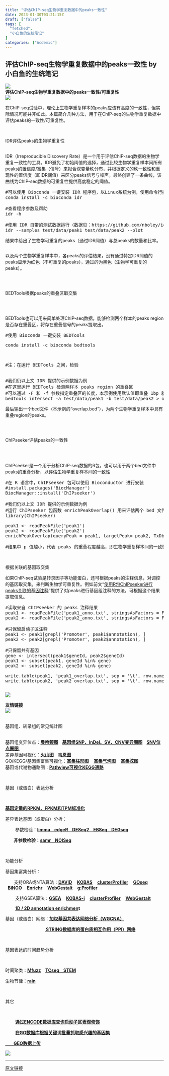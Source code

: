 ```yaml
---
title: "评估ChIP-seq生物学重复数据中的peaks一致性"
date: 2023-01-30T03:21:15Z
draft: ["false"]
tags: [
  "fetched",
  "小白鱼的生统笔记"
]
categories: ["Acdemic"]
---
```

评估ChIP-seq生物学重复数据中的peaks一致性 by 小白鱼的生统笔记
------
<div><section data-mpa-powered-by="yiban.io"><span></span></section><section data-support="96编辑器" data-style-id="24668"><section><section><section><section data-width="100%"><img data-ratio="0.2436548223350254" data-src="https://mmbiz.qpic.cn/mmbiz_gif/Ljib4So7yuWjjvcS70NecHLcxagEodW97PKvzwQ629F5QiayZpnkGL4fcsVzbxXQkSw1hP8sVhGWTa26J1Eul5eQ/640?wx_fmt=gif" data-type="gif" data-w="197" data-width="100%" src="https://mmbiz.qpic.cn/mmbiz_gif/Ljib4So7yuWjjvcS70NecHLcxagEodW97PKvzwQ629F5QiayZpnkGL4fcsVzbxXQkSw1hP8sVhGWTa26J1Eul5eQ/640?wx_fmt=gif"></section></section><section><strong><span>评估ChIP-seq生物学重复数据中的peaks一致性/可重复性</span></strong></section><section><section><section><img data-ratio="1" data-src="https://mmbiz.qpic.cn/mmbiz_gif/Ljib4So7yuWjjvcS70NecHLcxagEodW97KjMiaXXfqKyB0p1TNAPeGTXG7ibeibar7arBd0OdhYttgW1OI9XR0C16A/640?wx_fmt=gif" data-type="gif" data-w="50" data-width="100%" src="https://mmbiz.qpic.cn/mmbiz_gif/Ljib4So7yuWjjvcS70NecHLcxagEodW97KjMiaXXfqKyB0p1TNAPeGTXG7ibeibar7arBd0OdhYttgW1OI9XR0C16A/640?wx_fmt=gif"></section></section></section></section></section></section><p><span>在</span><span>ChIP-seq</span><span>试验中，理论上生物学重复样本的</span><span>peaks</span><span>应该有高度的一致性，但实际情况可能并非如此。本篇简介几种方法，用于在</span><span>ChIP-seq</span><span>的生物学重复数据中评估</span><span>peaks</span><span>的一致性</span><span>/</span><span>可重复性。</span></p><p><span> </span></p><section data-support="96编辑器" data-style-id="1964"><section><section><p><span>IDR评估peaks的生物学重复性</span></p></section></section></section><p><span></span></p><h2><span><span></span></span></h2><p><span><span>IDR</span><span>（</span><span>Irreproducible Discovery Rate</span><span>）是一个用于评估</span><span>ChIP-seq</span><span>数据的生物学重复一致性的工具。</span><span>IDR</span><span>避免了初始阈值的选择，通过比较生物学重复样本间所有</span><span>peaks</span><span>的置信度</span><span>/</span><span>富集（信号）来拟合双变量秩分布，并根据定义的秩一致性和重现性的置信度（即</span><span>IDR</span><span>阈值）来区分</span><span>peaks</span><span>信号与噪声。最终创建了一条曲线，该曲线为</span><span>ChIP-seq</span><span>数据的可重复性提供高度稳定的阈值。</span><span></span></span></p><pre>#可以使用 Bioconda 一键安装 IDR 程序包，以Linux系统为例，使用命令行操作<br>conda install -c bioconda idr<br> <br>#查看程序参数及帮助<br>idr -h<br> <br>#使用 IDR 自带的测试数据运行（数据见：https://github.com/nboley/idr）<br>idr --samples test/data/peak1 test/data/peak2 --plot<br></pre><p><span><span>结果中给出了生物学可重复的</span><span>peaks</span><span>（通过</span><span>IDR</span><span>阈值）与总</span><span>peaks</span><span>的数量和比率。</span></span></p><p><img data-ratio="0.15878787878787878" data-src="https://mmbiz.qpic.cn/mmbiz_png/Canb3IJn7ECNDvpmt8FSMWZz5T3CkTc8DDk99AMibWaAogHE8Fv0picFianib6qyedOo4JCibtdOLBFmEIYtbq1m91Q/640?wx_fmt=png" data-type="png" data-w="825" title="" src="https://mmbiz.qpic.cn/mmbiz_png/Canb3IJn7ECNDvpmt8FSMWZz5T3CkTc8DDk99AMibWaAogHE8Fv0picFianib6qyedOo4JCibtdOLBFmEIYtbq1m91Q/640?wx_fmt=png"><br></p><p><span><span>以及两个生物学重复样本中，各</span><span>peaks</span><span>的评估结果，没有通过特定</span><span>IDR</span><span>阈值的</span><span>peaks</span><span>显示为红色（不可重复的</span><span>peaks</span><span>），通过的为黑色（生物学可重复的</span><span>peaks</span><span>）。</span></span></p><section><span><img data-ratio="1" data-src="https://mmbiz.qpic.cn/mmbiz_png/Canb3IJn7ECNDvpmt8FSMWZz5T3CkTc8nAKnOdCiczY990XQrEFZyRE2fg6gdOcX0UUBsCGqw1sFcH3l53A9iafA/640?wx_fmt=png" data-type="png" data-w="1009" title="" src="https://mmbiz.qpic.cn/mmbiz_png/Canb3IJn7ECNDvpmt8FSMWZz5T3CkTc8nAKnOdCiczY990XQrEFZyRE2fg6gdOcX0UUBsCGqw1sFcH3l53A9iafA/640?wx_fmt=png"><br></span></section><p><span> </span></p><section data-support="96编辑器" data-style-id="1964"><section><section><p><span>BEDTools根据peaks的重叠区取交集</span></p></section></section></section><p><br></p><h2><span><span></span></span></h2><p><span><span>BEDTools</span><span>也可以用来简单处理</span><span>ChIP-seq</span><span>数据，能够检测两个样本的</span><span>peaks region</span><span>是否存在重叠区，将存在重叠信号的</span><span>peaks</span><span>提取出。</span></span></p><pre>#使用 Bioconda 一键安装 BEDTools<br><p>conda install -c bioconda bedtools</p><p><br></p><p>#注：在运行 BEDTools 之间，检验</p><br>#我们仍以上文 IDR 提供的示例数据为例<br>#在这里运行 BEDTools 检测两样本 peaks region 的重叠区<br>#可以通过 -F 和 -f 参数指定重叠区的长度，本示例使用默认值即重叠 1bp 就视为共有 peaks<br>bedtools intersect -a test/data/peak1 -b test/data/peak2 &gt; overlap.bed<br></pre><p><span><span>最后输出一个</span><span>bed</span><span>文件（本示例的“</span><span>overlap.bed</span><span>”），为两个生物学重复样本中具有重叠</span><span>region</span><span>的</span><span>peaks</span><span>。</span></span></p><section><img data-ratio="0.17973231357552583" data-src="https://mmbiz.qpic.cn/mmbiz_png/Canb3IJn7ECNDvpmt8FSMWZz5T3CkTc8pXDACtFwmEQ4kibYoOZXKWtNrN0N5MDeeDggFVbYn1W8icicvLm4tmqYQ/640?wx_fmt=png" data-type="png" data-w="1046" title="" src="https://mmbiz.qpic.cn/mmbiz_png/Canb3IJn7ECNDvpmt8FSMWZz5T3CkTc8pXDACtFwmEQ4kibYoOZXKWtNrN0N5MDeeDggFVbYn1W8icicvLm4tmqYQ/640?wx_fmt=png"><span></span></section><p><mpcpc js_editor_cpcad="" src="/cgi-bin/readtemplate?t=tmpl/cpc_tmpl#1674736794899" data-category_id_list="1|16|17|29|31|36|37|42|43|46|47|48|5|50|51|55|7|8" data-id="1674736794899"></mpcpc><span></span></p><p><br></p><section data-support="96编辑器" data-style-id="1964"><section><section><p><span>ChIPseeker评估peaks的一致性</span></p></section></section></section><p><br></p><h2><span><span></span></span></h2><p><span><span>ChIPseeker</span><span>是一个用于分析</span><span>ChIP-seq</span><span>数据的</span><span>R</span><span>包，也可以用于两个</span><span>bed</span><span>文件中</span><span>peaks</span><span>的重叠分析，以评估</span></span><span>生物学重复样本间的一致性</span></p><pre>#在 R 语言中，ChIPseeker 包可以使用 Bioconductor 进行安装<br>#install.packages('BiocManager')<br>BiocManager::install('ChIPseeker')<br> <br>#我们仍以上文 IDR 提供的示例数据为例<br>#运行 ChIPseeker 包函数 enrichPeakOverlap() 用来评估两个 bed 文件中 peaks 的 overlap 程度<br>library(ChIPseeker)<br> <br>peak1 &lt;- readPeakFile('peak1')<br>peak2 &lt;- readPeakFile('peak2')<br>enrichPeakOverlap(queryPeak = peak1, targetPeak= peak2, TxDb = genome, pAdjustMethod = 'BH', nShuffle = 1000, chainFile = NULL, verbose = FALSE)<br> <br>#结果中 p 值越小，代表 peaks 的重叠程度越高，即生物学重复样本间的一致性越好<br></pre><p><span> </span></p><section data-support="96编辑器" data-style-id="1964"><section><section><p><span>根据关联的基因取交集</span></p></section></section></section><p><span></span></p><p><span><span>如果</span><span>ChIP-seq</span><span>试验是转录因子等功能蛋白，还可根据</span><span>peaks</span><span>的注释信息，对调控的基因取交集，来判断生物学可重复性。例如前文“</span></span><a href="https://mp.weixin.qq.com/s?__biz=MzIxNzc1Mzk3NQ==&amp;mid=2247496494&amp;idx=1&amp;sn=03fdf37e35c699e6213c80cf0f51c14e&amp;chksm=97f64336a081ca2025dd353dda68a16c7c309b42314026de59e87269bd12d2853d888c3b4400&amp;token=1531066679&amp;lang=zh_CN&amp;scene=21#wechat_redirect" data-linktype="2"><span>使用</span><span>R</span><span>包</span><span>ChIPseeker</span><span>进行</span><span>peaks</span><span>关联的基因注释</span></a><span><span>”提供了对</span><span>peaks</span><span>进行基因组注释的方法，可根据这个结果提取信息。</span></span></p><pre>#读取来自 ChIPseeker 的 peaks 注释结果<br>peak1 &lt;- readPeakFile('peak1_anno.txt', stringsAsFactors = FALSE)<br>peak2 &lt;- readPeakFile('peak2_anno.txt', stringsAsFactors = FALSE)<br> <br>#只保留启动子区注释<br>peak1 &lt;- peak1[grepl('Promoter', peak1$annotation), ]<br>peak2 &lt;- peak2[grepl('Promoter', peak2$annotation), ]<br> <br>#只保留共有基因<br>gene &lt;- intersect(peak1$geneId, peak2$geneId)<br>peak1 &lt;- subset(peak1, geneId %in% gene)<br>peak2 &lt;- subset(peak2, geneId %in% gene)<br> <br>write.table(peak1, 'peak1_overlap.txt', sep = '\t', row.names = FALSE, quote = FALSE)<br>write.table(peak2, 'peak2_overlap.txt', sep = '\t', row.names = FALSE, quote = FALSE)<br></pre><section><img data-ratio="0.5291396854764108" data-src="https://mmbiz.qpic.cn/mmbiz_png/Canb3IJn7ECNDvpmt8FSMWZz5T3CkTc8WniaUBFib1krXxOia11FyPWvcWc5MPFtbpZbLSnIIrT5SyUZtYA2wVZkg/640?wx_fmt=png" data-type="png" data-w="1081" title="" src="https://mmbiz.qpic.cn/mmbiz_png/Canb3IJn7ECNDvpmt8FSMWZz5T3CkTc8WniaUBFib1krXxOia11FyPWvcWc5MPFtbpZbLSnIIrT5SyUZtYA2wVZkg/640?wx_fmt=png"></section><p><mpcpc js_editor_cpcad="" src="/cgi-bin/readtemplate?t=tmpl/cpc_tmpl#1674736811033" data-category_id_list="1|16|17|29|31|36|37|42|43|46|47|48|5|50|51|55|7|8" data-id="1674736811033"></mpcpc><span></span></p><section><section><section data-support="96编辑器" data-style-id="24668"><section><section><section><p><img data-ratio="0.2436548223350254" data-src="https://mmbiz.qpic.cn/mmbiz_gif/Ljib4So7yuWjjvcS70NecHLcxagEodW97PKvzwQ629F5QiayZpnkGL4fcsVzbxXQkSw1hP8sVhGWTa26J1Eul5eQ/640?wx_fmt=gif" data-type="gif" data-w="197" data-width="100%" src="https://mmbiz.qpic.cn/mmbiz_gif/Ljib4So7yuWjjvcS70NecHLcxagEodW97PKvzwQ629F5QiayZpnkGL4fcsVzbxXQkSw1hP8sVhGWTa26J1Eul5eQ/640?wx_fmt=gif"></p></section><section><section><strong><span>友情链接</span></strong></section></section><section><section><section><img data-ratio="1" data-src="https://mmbiz.qpic.cn/mmbiz_gif/Ljib4So7yuWjjvcS70NecHLcxagEodW97KjMiaXXfqKyB0p1TNAPeGTXG7ibeibar7arBd0OdhYttgW1OI9XR0C16A/640?wx_fmt=gif" data-type="gif" data-w="50" data-width="100%" src="https://mmbiz.qpic.cn/mmbiz_gif/Ljib4So7yuWjjvcS70NecHLcxagEodW97KjMiaXXfqKyB0p1TNAPeGTXG7ibeibar7arBd0OdhYttgW1OI9XR0C16A/640?wx_fmt=gif"></section><section><br></section></section></section></section></section></section></section></section><section data-support="96编辑器" data-style-id="22451"><section><section><section><p><span><span>基因组、转录组的常见统计图</span></span></p></section><section><a target="_blank" href="http://mp.weixin.qq.com/s?__biz=MzIxNzc1Mzk3NQ==&amp;mid=2247494321&amp;idx=3&amp;sn=36c05d14d24180e45ab481c7f946b379&amp;chksm=97f65aa9a081d3bf249b3bfac95123b5ae98d0e3036cd886e0c2d595dce4858fdfdab16a8068&amp;scene=21#wechat_redirect" textvalue="基因、转录本、CDS、外显子、UTR的基本概念和关系" linktype="text" imgurl="" imgdata="null" data-itemshowtype="0" tab="innerlink" data-linktype="2"><span><strong><span></span></strong></span></a><br></section></section></section></section><section><span>基因组变异位点：<strong><strong><span><a href="https://mp.weixin.qq.com/s?__biz=MzIxNzc1Mzk3NQ==&amp;mid=2247484263&amp;idx=1&amp;sn=5f3ee1e2c7dcaa07ab5f999a9ef2b31d&amp;chksm=97f5b37fa0823a69136cce0357f282ba4e1830561a601cd6d9b33b4e93727fdfe1e98a79ab5d&amp;token=66128012&amp;lang=zh_CN&amp;scene=21#wechat_redirect" data-linktype="2">曼哈顿图</a></span></strong>    </strong></span><a target="_blank" href="http://mp.weixin.qq.com/s?__biz=MzIxNzc1Mzk3NQ==&amp;mid=2247484280&amp;idx=1&amp;sn=fe5e0c82c123f8947b3240229ceef088&amp;chksm=97f5b360a0823a767c47a37680a93f7fdf00ce8a3a04c9e4dfb5cf003128bef1a812d69f85f8&amp;scene=21#wechat_redirect" textvalue="S基因组SNP、InDel、SV、CNV变异圈图V" linktype="text" imgurl="" imgdata="null" data-itemshowtype="0" tab="innerlink" data-linktype="2" hasload="1"><span><strong><span>基因组SNP、InDel、SV、CNV变异圈图</span></strong></span></a><span><strong>    <strong><a href="https://mp.weixin.qq.com/s?__biz=MzIxNzc1Mzk3NQ==&amp;mid=2247484773&amp;idx=1&amp;sn=e7ba8969e65e9ad440135121252809ed&amp;chksm=97f5b57da0823c6bd84b9f7514df1afe7de303dbb783fe49e23970000ad8fa73a2edbdbee583&amp;token=2033027598&amp;lang=zh_CN&amp;scene=21#wechat_redirect" data-linktype="2"><span>SNV</span><span>位点圈图<span> </span></span></a></strong></strong></span></section><section><span>差异基因可视化：<a target="_blank" href="http://mp.weixin.qq.com/s?__biz=MzIxNzc1Mzk3NQ==&amp;mid=2247484258&amp;idx=1&amp;sn=b87c9f643bc75a7dae4f5b0e02bdbcee&amp;chksm=97f5b37aa0823a6c2770ed812faef7314dbcab0e9677b7fe4a890fde327455c06c4b30599951&amp;scene=21#wechat_redirect" textvalue="火山图" linktype="text" imgurl="" imgdata="null" data-itemshowtype="0" tab="innerlink" data-linktype="2" hasload="1"><strong>火山图</strong></a></span><strong>    <a target="_blank" href="http://mp.weixin.qq.com/s?__biz=MzIxNzc1Mzk3NQ==&amp;mid=2247494455&amp;idx=1&amp;sn=6efe1993a9d7941fdcdb1a3b30c7aba4&amp;chksm=97f65b2fa081d239835db9c73fca46df66502b3f81157544353aca926e28042fc53013c2d57d&amp;scene=21#wechat_redirect" textvalue="韦恩图" linktype="text" imgurl="" imgdata="null" data-itemshowtype="0" tab="innerlink" data-linktype="2" hasload="1">韦恩图</a>    </strong></section><section><span>GO/KEGG/基因集富集可视化：<a target="_blank" href="http://mp.weixin.qq.com/s?__biz=MzIxNzc1Mzk3NQ==&amp;mid=2247495435&amp;idx=1&amp;sn=ecbb4a5ae12f88f84587e81f2c8477c5&amp;chksm=97f65f13a081d6058f7fa84481862f291d427df774ca978d00c07f7464f0711cd23c14826ccc&amp;scene=21#wechat_redirect" textvalue="富集柱形图" linktype="text" imgurl="" imgdata="null" data-itemshowtype="0" tab="innerlink" data-linktype="2" hasload="1"><strong>富集柱形图</strong></a>    <a target="_blank" href="http://mp.weixin.qq.com/s?__biz=MzIxNzc1Mzk3NQ==&amp;mid=2247495435&amp;idx=1&amp;sn=ecbb4a5ae12f88f84587e81f2c8477c5&amp;chksm=97f65f13a081d6058f7fa84481862f291d427df774ca978d00c07f7464f0711cd23c14826ccc&amp;scene=21#wechat_redirect" textvalue="富集气泡图" linktype="text" imgurl="" imgdata="null" data-itemshowtype="0" tab="innerlink" data-linktype="2" hasload="1"><strong><span>富集</span>气泡图</strong></a>    </span><span><a target="_blank" href="http://mp.weixin.qq.com/s?__biz=MzIxNzc1Mzk3NQ==&amp;mid=2247486671&amp;idx=1&amp;sn=1df141caa09ac36535c84785f29e8b4a&amp;chksm=97f5bcd7a08235c10f0c55731e07044b0ac5621b6a3c72ee5e073ecfa90def164faff6aca817&amp;scene=21#wechat_redirect" textvalue="富集弦图" linktype="text" imgurl="" imgdata="null" data-itemshowtype="0" tab="innerlink" data-linktype="2" hasload="1"><strong>富集弦图</strong></a></span><span>    </span><br></section><section><span>基因或代谢物通路图：</span><strong><a target="_blank" href="http://mp.weixin.qq.com/s?__biz=MzIxNzc1Mzk3NQ==&amp;mid=2247495341&amp;idx=1&amp;sn=1231d74e6ec8c07be21c33fceee737ea&amp;chksm=97f65eb5a081d7a34533053347a470071b844b789d384c46856dacf663f82ad231a41dd50725&amp;scene=21#wechat_redirect" textvalue="Pathview" linktype="text" imgurl="" imgdata="null" data-itemshowtype="0" tab="innerlink" data-linktype="2" hasload="1">Pathview可视化KEGG通路</a></strong><span>    </span></section><p><br></p><section data-support="96编辑器" data-style-id="22451"><section><section><section><p><span>基因<span>（</span><span>或</span><span>蛋白）表达</span>分析</span></p></section><section><br></section></section></section></section><p><span><strong><span><a target="_blank" href="http://mp.weixin.qq.com/s?__biz=MzIxNzc1Mzk3NQ==&amp;mid=2247494321&amp;idx=4&amp;sn=1955ce57159db4f4575ea36e63bf04d1&amp;chksm=97f65aa9a081d3bf2b732b7ca71de4fb507c6347677d40afeccebb55fdda9a7dd705f8db4927&amp;scene=21#wechat_redirect" textvalue="‍基因表达定量的RPKM、FPKM和TPM标准化‍" linktype="text" imgurl="" imgdata="null" data-itemshowtype="0" tab="innerlink" data-linktype="2" hasload="1">基因定量的RPKM、FPKM和TPM标准化</a></span></strong></span></p><p><span>差异表达基因（或蛋白）分析：</span></p><p><span><span>        参数检验</span>：</span><span><strong><strong><span><a href="https://mp.weixin.qq.com/s?__biz=MzIxNzc1Mzk3NQ==&amp;mid=2247484252&amp;idx=1&amp;sn=c1ca5e4feab917d62afbd3d731431059&amp;chksm=97f5b344a0823a52f4bf3b3c08878b5434664649ce251a76e7aad9e914ad8a5748728fe0614a&amp;token=66128012&amp;lang=zh_CN&amp;scene=21#wechat_redirect" data-linktype="2">limma</a></span></strong></strong></span><strong><span><a href="https://mp.weixin.qq.com/s?__biz=MzIxNzc1Mzk3NQ==&amp;mid=2247484213&amp;idx=1&amp;sn=2e7bfc5df3ef4ecd34514807494e17d5&amp;chksm=97f5b32da0823a3b04f2469546606b21cce432088a659131a8baa494efcdfb126e006d69e45f&amp;token=66128012&amp;lang=zh_CN&amp;scene=21#wechat_redirect" data-linktype="2">    edgeR</a></span></strong><strong><span><a href="https://mp.weixin.qq.com/s?__biz=MzIxNzc1Mzk3NQ==&amp;mid=2247484239&amp;idx=1&amp;sn=c645e0b5a333361c9f85a73c3a2d7032&amp;chksm=97f5b357a0823a41b5efe9af5170db89404719c69998fea87e16df2082c385b24c924ee264bb&amp;token=66128012&amp;lang=zh_CN&amp;scene=21#wechat_redirect" data-linktype="2">    DESeq2</a></span></strong><strong><span><a href="https://mp.weixin.qq.com/s?__biz=MzIxNzc1Mzk3NQ==&amp;mid=2247484244&amp;idx=1&amp;sn=daae2a5cf18f67cd8d9ed71b46ba55f3&amp;chksm=97f5b34ca0823a5a8ac8a87044bf2b5085c87f25f00575851a74c9a53777c2423ce1b2e31fd1&amp;token=66128012&amp;lang=zh_CN&amp;scene=21#wechat_redirect" data-linktype="2">    EBSeq</a></span></strong><strong><span><a href="https://mp.weixin.qq.com/s?__biz=MzIxNzc1Mzk3NQ==&amp;mid=2247484552&amp;idx=1&amp;sn=c43a7e6d781ec769de1182d98df396ce&amp;chksm=97f5b490a0823d86abf6eeb54c54f82edd421e32eaa460e5f7344c8326b8b1d7e4c0df506c4a&amp;token=66128012&amp;lang=zh_CN&amp;scene=21#wechat_redirect" data-linktype="2">    DEGseq</a></span></strong></p><p><strong><span>        非参数检验：</span><strong><span><a target="_blank" href="https://mp.weixin.qq.com/s?__biz=MzIxNzc1Mzk3NQ==&amp;mid=2247486190&amp;idx=1&amp;sn=862a6ce09ce087fcae1a7e3f32197cf0&amp;chksm=97f5baf6a08233e017d5f34acd7dc83dbf1829c787477a65a978258e08f17890e9529724c3f5&amp;token=1814264901&amp;lang=zh_CN&amp;scene=21#wechat_redirect" textvalue="samr" tab="innerlink" data-linktype="2">samr</a></span></strong><a target="_blank" href="https://mp.weixin.qq.com/s?__biz=MzIxNzc1Mzk3NQ==&amp;mid=2247486949&amp;idx=1&amp;sn=c98afef6bc42ee4a493f4675fd59eb48&amp;chksm=97f5bdfda08234ebad955556aa14b122e5f42b406e84e703f2ea3a16ecf858419e9b538d3e2d&amp;token=74446241&amp;lang=zh_CN&amp;scene=21#wechat_redirect" textvalue="NOISeq" tab="innerlink" data-linktype="2"><strong><span>    NOISeq</span></strong></a></strong></p><p><span> </span></p><section data-support="96编辑器" data-style-id="22451"><section><section><section><p><span>功能分析</span></p></section><section><span></span><span></span></section></section></section></section><p><span>基因集富集分析：</span></p><p><span><span><span>       </span>支持</span>ORA或<span>NTA</span>算法：<a target="_blank" href="http://mp.weixin.qq.com/s?__biz=MzIxNzc1Mzk3NQ==&amp;mid=2247495494&amp;idx=1&amp;sn=4708d3700443fcd1462864a1a68f21bd&amp;chksm=97f65f5ea081d648d3a423a171f1dc1bba5efa045f244ef5ac07bee8e8890ab0ef996d8d0dd7&amp;scene=21#wechat_redirect" textvalue="DAVID" linktype="text" imgurl="" imgdata="null" data-itemshowtype="0" tab="innerlink" data-linktype="2" hasload="1"><strong>DAVID</strong></a><span>    </span><a target="_blank" href="http://mp.weixin.qq.com/s?__biz=MzIxNzc1Mzk3NQ==&amp;mid=2247495613&amp;idx=1&amp;sn=1765d0022d629b83e2d37e905263ab2b&amp;chksm=97f65fa5a081d6b3af917897c357e60a7ae220f691c63dfb582a4b0c568a90e4e481a2556e15&amp;scene=21#wechat_redirect" textvalue="K" linktype="text" imgurl="" imgdata="null" data-itemshowtype="0" tab="innerlink" data-linktype="2" hasload="1"><strong>KOBAS</strong></a><span>    </span><a target="_blank" href="http://mp.weixin.qq.com/s?__biz=MzIxNzc1Mzk3NQ==&amp;mid=2247494389&amp;idx=1&amp;sn=72775c8fe62b22fc7a744de887c0574d&amp;chksm=97f65aeda081d3fb506546cded45d23e7dd1e94df95bf703d1f4ce16712663a63a82b093f093&amp;scene=21#wechat_redirect" textvalue="clusterProfiler" linktype="text" imgurl="" imgdata="null" data-itemshowtype="0" tab="innerlink" data-linktype="2" hasload="1"><strong>clusterProfiler</strong></a><span>    </span><a target="_blank" href="http://mp.weixin.qq.com/s?__biz=MzIxNzc1Mzk3NQ==&amp;mid=2247494519&amp;idx=1&amp;sn=32cfb87279fd57d080ce1ba9df0c81e8&amp;chksm=97f65b6fa081d279ce2ff603f1c02f8010936d9d6f0f71ef399d0b8a54b98ce05a78a7f8b2a2&amp;scene=21#wechat_redirect" textvalue="GOseq" linktype="text" imgurl="" imgdata="null" data-itemshowtype="0" tab="innerlink" data-linktype="2" hasload="1"><strong>GOseq</strong></a><span>    </span><a target="_blank" href="http://mp.weixin.qq.com/s?__biz=MzIxNzc1Mzk3NQ==&amp;mid=2247494852&amp;idx=1&amp;sn=9c58119734fd6abb06c470bdbe14de89&amp;chksm=97f65cdca081d5ca9525eaa23cc7247912de01406929ba54fb148bcc816a5cedf1e1b3eb3dc7&amp;scene=21#wechat_redirect" textvalue="BiNGO" linktype="text" imgurl="" imgdata="null" data-itemshowtype="0" tab="innerlink" data-linktype="2" hasload="1"><strong>BiNGO</strong></a><span>    <a target="_blank" href="http://mp.weixin.qq.com/s?__biz=MzIxNzc1Mzk3NQ==&amp;mid=2247496154&amp;idx=1&amp;sn=aab2369e44fd403d0e5fb3580d0099f5&amp;chksm=97f641c2a081c8d41de8a89ccc9498318cd46f1d93e4222ab53d755d43eb735f05d469c85585&amp;scene=21#wechat_redirect" textvalue="Enrichr" linktype="text" imgurl="" imgdata="null" data-itemshowtype="0" tab="innerlink" data-linktype="2" hasload="1"><strong>Enrichr</strong></a>    <a target="_blank" href="http://mp.weixin.qq.com/s?__biz=MzIxNzc1Mzk3NQ==&amp;mid=2247496154&amp;idx=2&amp;sn=a8cc5d275ae076f1f4031fa898d109ff&amp;chksm=97f641c2a081c8d44a06a5a625c875a050efeb43fd29496f7e49f596e2b337a8a5ced3c6aa2f&amp;scene=21#wechat_redirect" textvalue="WebGestalt" linktype="text" imgurl="" imgdata="null" data-itemshowtype="0" tab="innerlink" data-linktype="2" hasload="1"><strong>WebGestalt</strong></a><strong> </strong>   <a target="_blank" href="http://mp.weixin.qq.com/s?__biz=MzIxNzc1Mzk3NQ==&amp;mid=2247496154&amp;idx=3&amp;sn=1f9ebc424ed8b6ef2c084c285c1d2a77&amp;chksm=97f641c2a081c8d493bff0bf59c1c830d89767c778edbcc53f760da56ced0a19d9ebdb08e5f4&amp;scene=21#wechat_redirect" textvalue="g:Profiler" linktype="text" imgurl="" imgdata="null" data-itemshowtype="0" tab="innerlink" data-linktype="2" hasload="1"><strong>g:Profiler</strong></a></span></span></p><p><span><span>        </span>支持GSEA算法：<a target="_blank" href="http://mp.weixin.qq.com/s?__biz=MzIxNzc1Mzk3NQ==&amp;mid=2247496040&amp;idx=1&amp;sn=fb160e34bc1c1d7e71f7d9600cb9f964&amp;chksm=97f64170a081c866aac6317417270d90c8f208ecda7388efa9ec66204ab0eb5b0f15200858d4&amp;scene=21#wechat_redirect" textvalue="GSEA" linktype="text" imgurl="" imgdata="null" data-itemshowtype="0" tab="innerlink" data-linktype="2" hasload="1"><strong>GSEA</strong></a>    <a target="_blank" href="http://mp.weixin.qq.com/s?__biz=MzIxNzc1Mzk3NQ==&amp;mid=2247495613&amp;idx=1&amp;sn=1765d0022d629b83e2d37e905263ab2b&amp;chksm=97f65fa5a081d6b3af917897c357e60a7ae220f691c63dfb582a4b0c568a90e4e481a2556e15&amp;scene=21#wechat_redirect" textvalue="K" linktype="text" imgurl="" imgdata="null" data-itemshowtype="0" tab="innerlink" data-linktype="2" hasload="1"><strong>KOBAS-i</strong></a><span>    </span><a target="_blank" href="http://mp.weixin.qq.com/s?__biz=MzIxNzc1Mzk3NQ==&amp;mid=2247494788&amp;idx=1&amp;sn=14f45ecafe365a12bf4ef7a88fa63604&amp;chksm=97f65c9ca081d58ac1448b577f36256d7da147c7d23092e58b04ad02af750ac908920daad958&amp;scene=21#wechat_redirect" textvalue="‍clusterProfiler‍" linktype="text" imgurl="" imgdata="null" data-itemshowtype="0" tab="innerlink" data-linktype="2" hasload="1"><strong>clusterProfiler</strong></a><span>    </span></span><span><a target="_blank" href="http://mp.weixin.qq.com/s?__biz=MzIxNzc1Mzk3NQ==&amp;mid=2247496154&amp;idx=2&amp;sn=a8cc5d275ae076f1f4031fa898d109ff&amp;chksm=97f641c2a081c8d44a06a5a625c875a050efeb43fd29496f7e49f596e2b337a8a5ced3c6aa2f&amp;scene=21#wechat_redirect" textvalue="WebGestalt" linktype="text" imgurl="" imgdata="null" data-itemshowtype="0" tab="innerlink" data-linktype="2" hasload="1"><strong>WebGestalt</strong></a></span><span>    </span></p><p><span>        </span><a target="_blank" href="http://mp.weixin.qq.com/s?__biz=MzIxNzc1Mzk3NQ==&amp;mid=2247496176&amp;idx=1&amp;sn=e37446f8460d9476581cf7f7cdb9fc19&amp;chksm=97f641e8a081c8fef2cd67aefa48a09c8da9c4f8717bc2f06d2946c1e73cfb2732bafd87f81f&amp;scene=21#wechat_redirect" textvalue="1D / 2D annotation enrichment" linktype="text" imgurl="" imgdata="null" data-itemshowtype="0" tab="innerlink" data-linktype="2" hasload="1"><span><strong>1D / 2D annotation enrichmen</strong></span></a><span><strong>t</strong></span></p><p><span>基因（或蛋白）网络：</span><strong><a href="https://mp.weixin.qq.com/s?__biz=MzIxNzc1Mzk3NQ==&amp;mid=2247484853&amp;idx=1&amp;sn=77807f76615c68ad978f8eeba0bc8e70&amp;chksm=97f5b5ada0823cbb674ca14163517eb98850d980d10bd50916c59568f589dfb5b38e84e1c7a2&amp;token=1220601442&amp;lang=zh_CN&amp;scene=21#wechat_redirect" data-linktype="2"><span>加权基因共表达网络分析（</span><span>WGCNA</span><span>）</span></a></strong></p><p><strong><span>                                      <a target="_blank" href="http://mp.weixin.qq.com/s?__biz=MzIxNzc1Mzk3NQ==&amp;mid=2247484866&amp;idx=1&amp;sn=83300539ce85b910179a4c10eed8afa5&amp;chksm=97f5b5daa0823ccc8916362e381f888a826a02f9eb1f67e2580ac04b1437c7c3077a24af7dc6&amp;scene=21#wechat_redirect" textvalue=" STRING数据库的蛋白质相互作用（PPI）网络" linktype="text" imgurl="" imgdata="null" data-itemshowtype="0" tab="innerlink" data-linktype="2" hasload="1"> STRING数据库的蛋白质相互作用（PPI）网络</a></span></strong></p><p><br></p><section data-support="96编辑器" data-style-id="22451"><section><section><section><p><span>基因表达的时间趋势</span><span>分析</span></p></section><section><br></section></section></section></section><p><span>时间聚类<span>：</span></span><strong><span><a target="_blank" href="http://mp.weixin.qq.com/s?__biz=MzIxNzc1Mzk3NQ==&amp;mid=2247486207&amp;idx=1&amp;sn=7e4b7e062f912220e62f087aeb6e0f2e&amp;chksm=97f5bae7a08233f19837ce2c2688a50b38e117a984d7d5df2a40579bd051f3fad229d1da9f9f&amp;scene=21#wechat_redirect" textvalue="Mfuzz" linktype="text" imgurl="" imgdata="null" data-itemshowtype="0" tab="innerlink" data-linktype="2"><span>Mfuzz</span></a></span></strong><span> <strong>   </strong></span><span><strong><span><a target="_blank" href="https://mp.weixin.qq.com/s?__biz=MzIxNzc1Mzk3NQ==&amp;mid=2247486218&amp;idx=1&amp;sn=9166826f270c8c0f0265b9320ffe8ed9&amp;chksm=97f5bb12a08232040914fe072c2d0a7baea111c28074de0a3212c930dba1ca69eb4822a939de&amp;scene=21&amp;cur_album_id=1366893623945641984#wechat_redirect" textvalue="TCseq" tab="innerlink" data-linktype="2">TCseq<strong>    </strong></a></span></strong></span><strong><span><a target="_blank" href="https://mp.weixin.qq.com/s?__biz=MzIxNzc1Mzk3NQ==&amp;mid=2247486278&amp;idx=1&amp;sn=7eef79b91b199928d4457a6848080e1c&amp;chksm=97f5bb5ea0823248e82e75835388083f9fb42ffce6026e352789d24c43d00f8bac34fc16ea5e&amp;scene=21&amp;cur_album_id=1366893623945641984#wechat_redirect" textvalue="STEM" tab="innerlink" data-linktype="2">STEM</a></span></strong></p><p><span><span>生物节律</span><span>：</span></span><a target="_blank" href="http://mp.weixin.qq.com/s?__biz=MzIxNzc1Mzk3NQ==&amp;mid=2247490319&amp;idx=1&amp;sn=a140641197dd052553e1903bde72044b&amp;chksm=97f5ab17a0822201d9246dc92e4321b81eafe5bd20b129394c98e03763824b00c9f9b44d91e0&amp;scene=21#wechat_redirect" textvalue="‍rain‍" linktype="text" imgurl="" imgdata="null" data-itemshowtype="0" tab="innerlink" data-linktype="2"><strong><span>rain</span></strong></a></p><p><br></p><section data-support="96编辑器" data-style-id="22451"><section><section><section><p><span>其它</span></p></section><section><br></section></section></section></section><p><span>        <a target="_blank" href="http://mp.weixin.qq.com/s?__biz=MzIxNzc1Mzk3NQ==&amp;mid=2247494636&amp;idx=2&amp;sn=818fa8d47ff4bf7ec185daa55af52668&amp;chksm=97f65bf4a081d2e2595173b22f19ca68f8f1874117e384f913762fea371406ac128d9aa23171&amp;scene=21#wechat_redirect" textvalue="通过ENCODE数据库查询启动子区表观修饰" linktype="text" imgurl="" imgdata="null" data-itemshowtype="0" tab="innerlink" data-linktype="2"><strong><span>通过ENCODE数据库查询启动子区表观修饰</span></strong></a></span></p><p><span>        <a target="_blank" href="http://mp.weixin.qq.com/s?__biz=MzIxNzc1Mzk3NQ==&amp;mid=2247495262&amp;idx=1&amp;sn=2290548c2f8afaa3d216a178f5751b56&amp;chksm=97f65e46a081d750cf45eaf1120fb08b2755768c251f8078fd3d57224dc7db0a8b8af843aa0f&amp;scene=21#wechat_redirect" textvalue="在GO数据库根据关键词批量抓取感兴趣的基因集" linktype="text" imgurl="" imgdata="null" data-itemshowtype="0" tab="innerlink" data-linktype="2"><strong>在GO数据库根据关键词批量抓取感兴趣的基因集</strong></a></span></p><p><span><strong><strong><strong><span><strong><a target="_blank" href="http://mp.weixin.qq.com/s?__biz=MzIxNzc1Mzk3NQ==&amp;mid=2247493299&amp;idx=1&amp;sn=02bfcf63ec5c4b8e179b51a5c5126865&amp;chksm=97f656aba081dfbdad12d9f425b36a01131d83b359d1f3932d4a2ed1eac82f5ba01dc36fa768&amp;scene=21#wechat_redirect" textvalue="GEO数据上传" linktype="text" imgurl="" imgdata="null" data-itemshowtype="0" tab="innerlink" data-linktype="2" hasload="1"><span>        </span>GEO数据上传</a></strong></span></strong></strong></strong></span></p><section><span><span><strong><a href="https://mp.weixin.qq.com/s?__biz=MzIxNzc1Mzk3NQ==&amp;mid=2247487155&amp;idx=1&amp;sn=210c91b298b35dd6cc2129ada3607536&amp;chksm=97f5beaba08237bd72837f462cacf3e6015f4f535216ca9b38dbf4526008ecd9749df41280a6&amp;token=562847980&amp;lang=zh_CN&amp;scene=21#wechat_redirect" data-linktype="2" wah-hotarea="click"></a></strong></span></span></section><section data-support="96编辑器" data-style-id="24919"><section><img data-ratio="0.08571428571428572" data-src="https://mmbiz.qpic.cn/mmbiz_gif/Ljib4So7yuWiaibnZHYib0rg4wZibRnXvibHQYZZXc5ic2yGZF8dUpficcfTNOUNMjSG8v9CUibQs5GngxGicVBuKtvqoLHg/640?wx_fmt=gif" data-type="gif" data-w="630" src="https://mmbiz.qpic.cn/mmbiz_gif/Ljib4So7yuWiaibnZHYib0rg4wZibRnXvibHQYZZXc5ic2yGZF8dUpficcfTNOUNMjSG8v9CUibQs5GngxGicVBuKtvqoLHg/640?wx_fmt=gif"></section><section><span></span></section><section><mp-common-profile data-pluginname="mpprofile" data-weui-theme="light" data-id="MzIxNzc1Mzk3NQ==" data-headimg="http://mmbiz.qpic.cn/mmbiz_png/Canb3IJn7ED56PWk3ug7tEjUmvZGlbAEULIx7cicgvKSILx5p3dnYvs0wC2PkpoH07lAa0AbCqmUr2P5kic3tI1g/0?wx_fmt=png" data-nickname="小白鱼的生统笔记" data-alias="" data-signature="基因组/微生物组/生态统计/R语言......学习与经验分享 好吧其实我一直是看心情瞎写的" data-from="0" data-is_biz_ban="0"></mp-common-profile></section></section><p><mp-style-type data-value="3"></mp-style-type></p></div>  
<hr>
<a href="https://mp.weixin.qq.com/s/f1NWBti5IOMG5IQNjc7txw",target="_blank" rel="noopener noreferrer">原文链接</a>
